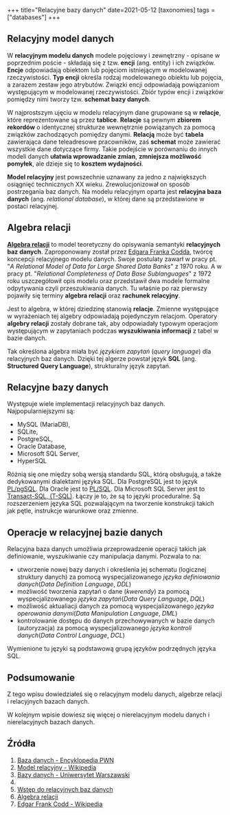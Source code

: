 +++
title="Relacyjne bazy danych"
date=2021-05-12
[taxonomies]
tags = ["databases"]
+++

## Relacyjny model danych

W **relacyjnym modelu danych** modele pojęciowy i zewnętrzny - opisane w poprzednim poście - składają się z tzw. **encji** (ang. entity) i ich związków. **Encje** odpowiadają obiektom lub pojęciom istniejącym w modelowanej rzeczywistości. **Typ encji** określa rodzaj modelowanego obiektu lub pojęcia, a zarazem zestaw jego atrybutów. Związki encji odpowiadają powiązaniom występującym w modelowanej rzeczywistości. Zbiór typów encji i związków pomiędzy nimi tworzy tzw. **schemat bazy danych**.

W najprostszym ujęciu w modelu relacyjnym dane grupowane są w **relacje**, które reprezentowane są przez **tablice**. **Relacje** są pewnym **zbiorem rekordów** o identycznej strukturze wewnętrznie powiązanych za pomocą związków zachodzących pomiędzy danymi. **Relacją** może być **tabela** zawierająca dane teleadresowe pracowników, zaś **schemat** może zawierać wszystkie dane dotyczące firmy. Takie podejście w porównaniu do innych modeli danych **ułatwia wprowadzanie zmian**, **zmniejsza możliwość pomyłek**, ale dzieje się to **kosztem wydajności**.

**Model relacyjny** jest powszechnie uznawany za jedno z największych osiągnięć technicznych XX wieku. Zrewolucjonizował on sposób postrzegania baz danych. Na modelu relacyjnym oparta jest **relacyjna baza danych** (ang. *relational database*), w której dane są przedstawione w postaci relacyjnej.

## Algebra relacji

**[Algebra relacji](http://mst.mimuw.edu.pl/lecture.php?lecture=bad&part=Ch2)** to model teoretyczny do opisywania semantyki **relacyjnych baz danych**. Zaproponowany został przez [Edgara Franka Codda](https://pl.wikipedia.org/wiki/Edgar_Frank_Codd), twórcę koncepcji relacyjnego modelu danych. Swoje postulaty zawarł w pracy pt. "*A Relational Model of Data for Large Shared Data Banks*" z 1970 roku. A w pracy pt. "*Relational Completeness of Data Base Sublanguages*" z 1972 roku uszczegółowił opis modelu oraz przedstawił dwa modele formalne odpytywania czyli przeszukiwania danych. Tu właśnie po raz pierwszy pojawiły się terminy **algebra relacji** oraz **rachunek relacyjny**.

Jest to algebra, w której dziedzinę stanowią **relacje**. Zmienne występujące w wyrażeniach tej algebry odpowiadają pojedynczym relacjom. Operatory **algebry relacji** zostały dobrane tak, aby odpowiadały typowym operacjom występującym w zapytaniach podczas **wyszukiwania informacji** z tabel w bazie danych.

Tak określona algebra miała być *językiem zapytań* (*query language*) dla relacyjnych baz danych. Dzięki tej algerze powstał język **SQL** (ang. **Structured Query Language**), strukturalny język zapytań.

## Relacyjne bazy danych

Występuje wiele implementacji relacyjnych baz danych. Najpopularniejszymi są:
- MySQL (MariaDB),
- SQLite,
- PostgreSQL,
- Oracle Database,
- Microsoft SQL Server,
- HyperSQL

Różnią się one między sobą wersją standardu SQL, którą obsługują, a także dedykowanymi dialektami języka SQL. Dla PostgreSQL jest to język [PL/pgSQL](https://pl.wikipedia.org/wiki/PL/pgSQL). Dla Oracle jest to [PL/SQL](https://pl.wikipedia.org/wiki/PL/SQL). Dla Microsoft SQL Server jest to [Transact-SQL, (T-SQL)](https://pl.wikipedia.org/wiki/Transact-SQL). Łączy je to, że są to języki proceduralne. Są rozszerzeniem języka SQL pozwalającym na tworzenie konstrukcji takich jak pętle, instrukcje warunkowe oraz zmienne.

## Operacje w relacyjnej bazie danych

Relacyjna baza danych umożliwia przeprowadzenie operacji takich jak definiowanie, wyszukiwanie czy manipulacja danymi. Pozwala to na:
- utworzenie nowej bazy danych i określenia jej schematu (logicznej struktury danych) za pomocą wyspecjalizowanego *języka definiowania danych*(*Data Definition Language*, *DDL*)
- możliwość tworzenia zapytań o dane (*kwerendy*) za pomocą wyspecjalizowanego *języka zapytań*(*Data Query Language*, *DQL*)
- możliwość aktualiacji danych za pomocą wyspecjalizowanego *języka operowania danymi*(*Data Manipulation Language*, *DML*)
- kontrolowanie dostępu do danych przechowywanych w bazie danych (autoryzacja) za pomocą wyspecjalizowanego *języka kontroli danych*(*Data Control Language*, *DCL*)

Wymienione tu języki są podstawową grupą języków podrzędnych języka SQL.

## Podsumowanie

Z tego wpisu dowiedziałeś się o relacyjnym modelu danych, algebrze relacji i relacyjnych bazach danych. 

W kolejnym wpisie dowiesz się więcej o nierelacyjnym modelu danych i nierelacyjnych bazach danych.

## Źródła

1. [Baza danych - Encyklopedia PWN](https://encyklopedia.pwn.pl/haslo/baza-danych;3875256.html)
2. [Model relacyjny - Wikipedia](https://pl.wikipedia.org/wiki/Model_relacyjny)
3. [Bazy danych - Uniwersytet Warszawski](http://wazniak.mimuw.edu.pl/index.php?title=Bazy_danych)
4. 
5. [Wstęp do relacyjnych baz danych](https://www.samouczekprogramisty.pl/wstep-do-relacyjnych-baz-danych/)
6. [Algebra relacji](http://mst.mimuw.edu.pl/lecture.php?lecture=bad&part=Ch2)
7. [Edgar Frank Codd - Wikipedia](https://pl.wikipedia.org/wiki/Edgar_Frank_Codd)